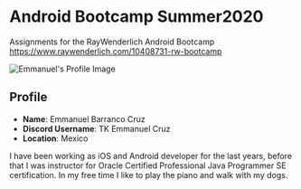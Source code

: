 # Android Bootcamp Summer2020
Assignments for the RayWenderlich Android Bootcamp 
https://www.raywenderlich.com/10408731-rw-bootcamp

![Emmanuel's Profile Image](images/photo_profile.jpg)

## Profile

* **Name**: Emmanuel Barranco Cruz
* **Discord Username**: TK Emmanuel Cruz
* **Location**: Mexico

I have been working as iOS and Android developer for the last years, before that I was instructor for Oracle Certified Professional Java Programmer SE certification. In my free time I like to play the piano and walk with my dogs.
